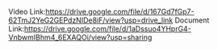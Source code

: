 Video Link:https://drive.google.com/file/d/167Gd7fGp7-62TmJ2YeG2GEPdzNIDe8iF/view?usp=drive_link
Document Link:https://drive.google.com/file/d/1aDssuo4YHprG4-VnbwmIBhm4_6EXAQOi/view?usp=sharing

